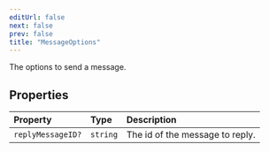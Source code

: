 ```yaml
---
editUrl: false
next: false
prev: false
title: "MessageOptions"
---
```


The options to send a message.

## Properties

| Property | Type | Description |
| :------ | :------ | :------ |
| `replyMessageID?` | `string` | The id of the message to reply. |
